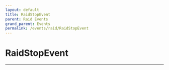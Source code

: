 ```yaml
---
layout: default
title: RaidStopEvent
parent: Raid Events
grand_parent: Events
permalink: /events/raid/RaidStopEvent
---
```


# RaidStopEvent

---
